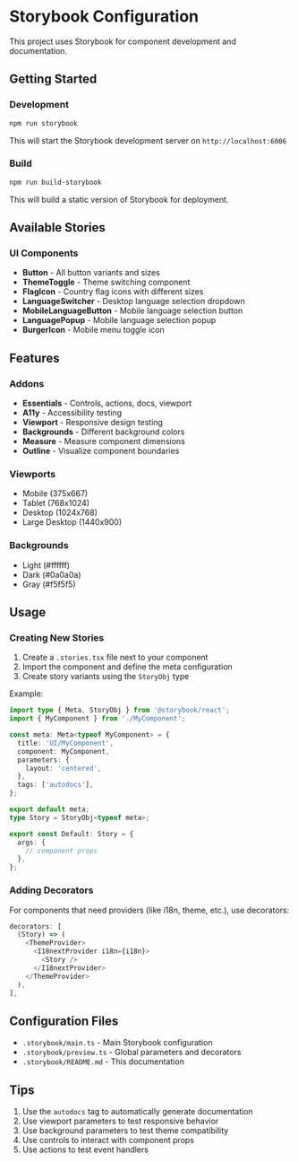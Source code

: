 # Storybook Configuration

This project uses Storybook for component development and documentation.

## Getting Started

### Development

```bash
npm run storybook
```

This will start the Storybook development server on `http://localhost:6006`

### Build

```bash
npm run build-storybook
```

This will build a static version of Storybook for deployment.

## Available Stories

### UI Components

- **Button** - All button variants and sizes
- **ThemeToggle** - Theme switching component
- **FlagIcon** - Country flag icons with different sizes
- **LanguageSwitcher** - Desktop language selection dropdown
- **MobileLanguageButton** - Mobile language selection button
- **LanguagePopup** - Mobile language selection popup
- **BurgerIcon** - Mobile menu toggle icon

## Features

### Addons

- **Essentials** - Controls, actions, docs, viewport
- **A11y** - Accessibility testing
- **Viewport** - Responsive design testing
- **Backgrounds** - Different background colors
- **Measure** - Measure component dimensions
- **Outline** - Visualize component boundaries

### Viewports

- Mobile (375x667)
- Tablet (768x1024)
- Desktop (1024x768)
- Large Desktop (1440x900)

### Backgrounds

- Light (#ffffff)
- Dark (#0a0a0a)
- Gray (#f5f5f5)

## Usage

### Creating New Stories

1. Create a `.stories.tsx` file next to your component
2. Import the component and define the meta configuration
3. Create story variants using the `StoryObj` type

Example:

```typescript
import type { Meta, StoryObj } from '@storybook/react';
import { MyComponent } from './MyComponent';

const meta: Meta<typeof MyComponent> = {
  title: 'UI/MyComponent',
  component: MyComponent,
  parameters: {
    layout: 'centered',
  },
  tags: ['autodocs'],
};

export default meta;
type Story = StoryObj<typeof meta>;

export const Default: Story = {
  args: {
    // component props
  },
};
```

### Adding Decorators

For components that need providers (like i18n, theme, etc.), use decorators:

```typescript
decorators: [
  (Story) => (
    <ThemeProvider>
      <I18nextProvider i18n={i18n}>
        <Story />
      </I18nextProvider>
    </ThemeProvider>
  ),
],
```

## Configuration Files

- `.storybook/main.ts` - Main Storybook configuration
- `.storybook/preview.ts` - Global parameters and decorators
- `.storybook/README.md` - This documentation

## Tips

1. Use the `autodocs` tag to automatically generate documentation
2. Use viewport parameters to test responsive behavior
3. Use background parameters to test theme compatibility
4. Use controls to interact with component props
5. Use actions to test event handlers
